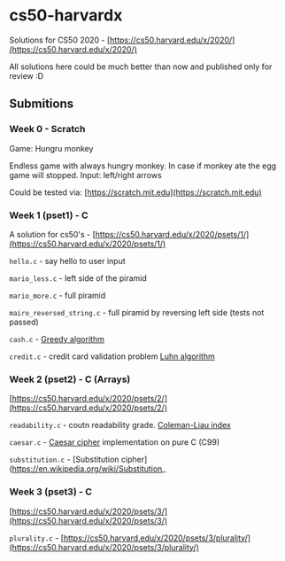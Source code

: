 # cs50-harvardx

Solutions for CS50 2020  - [https://cs50.harvard.edu/x/2020/](https://cs50.harvard.edu/x/2020/)

All solutions here could be much better than now and published only for review :D

## Submitions

### Week 0 - Scratch

Game: Hungru monkey

Endless game with always hungry monkey. In case if monkey ate the egg game will stopped. Input: left/right arrows

Could be tested via: [https://scratch.mit.edu](https://scratch.mit.edu)

### Week 1 (pset1) - C

A solution for cs50's - [https://cs50.harvard.edu/x/2020/psets/1/](https://cs50.harvard.edu/x/2020/psets/1/)

`hello.c` - say hello to user input

`mario_less.c` - left side of the piramid

`mario_more.c` - full piramid

`mairo_reversed_string.c` - full piramid by reversing left side (tests not passed)

`cash.c` - [Greedy algorithm](https://en.wikipedia.org/wiki/Greedy_algorithm)

`credit.c` - credit card validation problem [Luhn algorithm](https://en.wikipedia.org/wiki/Luhn_algorithm)

### Week 2 (pset2) - C (Arrays)

[https://cs50.harvard.edu/x/2020/psets/2/](https://cs50.harvard.edu/x/2020/psets/2/)

`readability.c` - coutn readability grade. [Coleman-Liau index](https://en.wikipedia.org/wiki/Coleman%E2%80%93Liau_index)

`caesar.c` - [Caesar cipher](https://en.wikipedia.org/wiki/Caesar_cipher) implementation on pure C (C99)

`substitution.c` - [Substitution cipher](https://en.wikipedia.org/wiki/Substitution_

### Week 3 (pset3) - C

[https://cs50.harvard.edu/x/2020/psets/3/](https://cs50.harvard.edu/x/2020/psets/3/)

`plurality.c` - [https://cs50.harvard.edu/x/2020/psets/3/plurality/](https://cs50.harvard.edu/x/2020/psets/3/plurality/)

